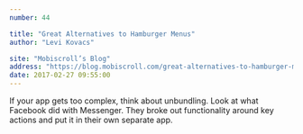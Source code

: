 ```yaml
---
number: 44

title: "Great Alternatives to Hamburger Menus"
author: "Levi Kovacs"

site: "Mobiscroll’s Blog"
address: "https://blog.mobiscroll.com/great-alternatives-to-hamburger-menus/"
date: 2017-02-27 09:55:00
---
```


If your app gets too complex, think about unbundling. Look at what Facebook did with Messenger. They broke out functionality around key actions and put it in their own separate app.
